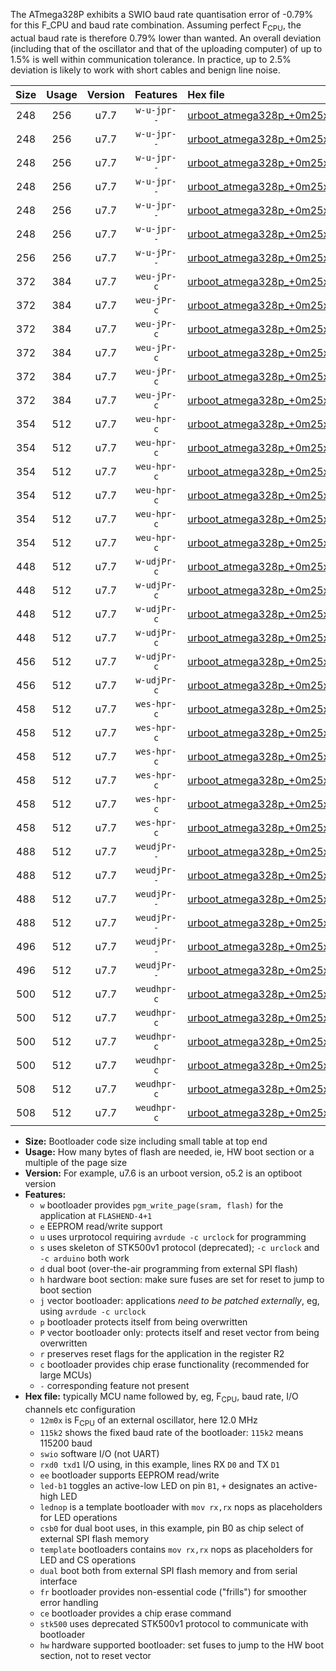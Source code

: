 The ATmega328P exhibits a SWIO baud rate quantisation error of -0.79% for this F_CPU and baud rate combination. Assuming perfect F<sub>CPU</sub>, the actual baud rate is therefore 0.79% lower than wanted. An overall deviation (including that of the oscillator and that of the uploading computer) of up to 1.5% is well within communication tolerance. In practice, up to 2.5% deviation is likely to work with short cables and benign line noise.

|Size|Usage|Version|Features|Hex file|
|:-:|:-:|:-:|:-:|:--|
|248|256|u7.7|`w-u-jpr--`|[urboot_atmega328p_+0m25x_+++7k2_swio_rxd0_txd1_led+b1.hex](https://raw.githubusercontent.com/stefanrueger/urboot.hex/main/mcus/atmega328p/external_oscillator/fcpu_+0m25x/br_+++7k2/urboot_atmega328p_+0m25x_+++7k2_swio_rxd0_txd1_led+b1.hex)|
|248|256|u7.7|`w-u-jpr--`|[urboot_atmega328p_+0m25x_+++7k2_swio_rxd0_txd1_led+b5.hex](https://raw.githubusercontent.com/stefanrueger/urboot.hex/main/mcus/atmega328p/external_oscillator/fcpu_+0m25x/br_+++7k2/urboot_atmega328p_+0m25x_+++7k2_swio_rxd0_txd1_led+b5.hex)|
|248|256|u7.7|`w-u-jpr--`|[urboot_atmega328p_+0m25x_+++7k2_swio_rxd0_txd1_led+d5.hex](https://raw.githubusercontent.com/stefanrueger/urboot.hex/main/mcus/atmega328p/external_oscillator/fcpu_+0m25x/br_+++7k2/urboot_atmega328p_+0m25x_+++7k2_swio_rxd0_txd1_led+d5.hex)|
|248|256|u7.7|`w-u-jpr--`|[urboot_atmega328p_+0m25x_+++7k2_swio_rxd0_txd1_led-b1.hex](https://raw.githubusercontent.com/stefanrueger/urboot.hex/main/mcus/atmega328p/external_oscillator/fcpu_+0m25x/br_+++7k2/urboot_atmega328p_+0m25x_+++7k2_swio_rxd0_txd1_led-b1.hex)|
|248|256|u7.7|`w-u-jpr--`|[urboot_atmega328p_+0m25x_+++7k2_swio_rxd0_txd1_led-d5.hex](https://raw.githubusercontent.com/stefanrueger/urboot.hex/main/mcus/atmega328p/external_oscillator/fcpu_+0m25x/br_+++7k2/urboot_atmega328p_+0m25x_+++7k2_swio_rxd0_txd1_led-d5.hex)|
|248|256|u7.7|`w-u-jpr--`|[urboot_atmega328p_+0m25x_+++7k2_swio_rxd0_txd1_lednop.hex](https://raw.githubusercontent.com/stefanrueger/urboot.hex/main/mcus/atmega328p/external_oscillator/fcpu_+0m25x/br_+++7k2/urboot_atmega328p_+0m25x_+++7k2_swio_rxd0_txd1_lednop.hex)|
|256|256|u7.7|`w-u-jPr--`|[urboot_atmega328p_+0m25x_+++7k2_swio_rxd0_txd1.hex](https://raw.githubusercontent.com/stefanrueger/urboot.hex/main/mcus/atmega328p/external_oscillator/fcpu_+0m25x/br_+++7k2/urboot_atmega328p_+0m25x_+++7k2_swio_rxd0_txd1.hex)|
|372|384|u7.7|`weu-jPr-c`|[urboot_atmega328p_+0m25x_+++7k2_swio_rxd0_txd1_ee_led+b1_fr_ce.hex](https://raw.githubusercontent.com/stefanrueger/urboot.hex/main/mcus/atmega328p/external_oscillator/fcpu_+0m25x/br_+++7k2/urboot_atmega328p_+0m25x_+++7k2_swio_rxd0_txd1_ee_led+b1_fr_ce.hex)|
|372|384|u7.7|`weu-jPr-c`|[urboot_atmega328p_+0m25x_+++7k2_swio_rxd0_txd1_ee_led+b5_fr_ce.hex](https://raw.githubusercontent.com/stefanrueger/urboot.hex/main/mcus/atmega328p/external_oscillator/fcpu_+0m25x/br_+++7k2/urboot_atmega328p_+0m25x_+++7k2_swio_rxd0_txd1_ee_led+b5_fr_ce.hex)|
|372|384|u7.7|`weu-jPr-c`|[urboot_atmega328p_+0m25x_+++7k2_swio_rxd0_txd1_ee_led+d5_fr_ce.hex](https://raw.githubusercontent.com/stefanrueger/urboot.hex/main/mcus/atmega328p/external_oscillator/fcpu_+0m25x/br_+++7k2/urboot_atmega328p_+0m25x_+++7k2_swio_rxd0_txd1_ee_led+d5_fr_ce.hex)|
|372|384|u7.7|`weu-jPr-c`|[urboot_atmega328p_+0m25x_+++7k2_swio_rxd0_txd1_ee_led-b1_fr_ce.hex](https://raw.githubusercontent.com/stefanrueger/urboot.hex/main/mcus/atmega328p/external_oscillator/fcpu_+0m25x/br_+++7k2/urboot_atmega328p_+0m25x_+++7k2_swio_rxd0_txd1_ee_led-b1_fr_ce.hex)|
|372|384|u7.7|`weu-jPr-c`|[urboot_atmega328p_+0m25x_+++7k2_swio_rxd0_txd1_ee_led-d5_fr_ce.hex](https://raw.githubusercontent.com/stefanrueger/urboot.hex/main/mcus/atmega328p/external_oscillator/fcpu_+0m25x/br_+++7k2/urboot_atmega328p_+0m25x_+++7k2_swio_rxd0_txd1_ee_led-d5_fr_ce.hex)|
|372|384|u7.7|`weu-jPr-c`|[urboot_atmega328p_+0m25x_+++7k2_swio_rxd0_txd1_ee_lednop_fr_ce.hex](https://raw.githubusercontent.com/stefanrueger/urboot.hex/main/mcus/atmega328p/external_oscillator/fcpu_+0m25x/br_+++7k2/urboot_atmega328p_+0m25x_+++7k2_swio_rxd0_txd1_ee_lednop_fr_ce.hex)|
|354|512|u7.7|`weu-hpr-c`|[urboot_atmega328p_+0m25x_+++7k2_swio_rxd0_txd1_ee_led+b1_fr_ce_hw.hex](https://raw.githubusercontent.com/stefanrueger/urboot.hex/main/mcus/atmega328p/external_oscillator/fcpu_+0m25x/br_+++7k2/urboot_atmega328p_+0m25x_+++7k2_swio_rxd0_txd1_ee_led+b1_fr_ce_hw.hex)|
|354|512|u7.7|`weu-hpr-c`|[urboot_atmega328p_+0m25x_+++7k2_swio_rxd0_txd1_ee_led+b5_fr_ce_hw.hex](https://raw.githubusercontent.com/stefanrueger/urboot.hex/main/mcus/atmega328p/external_oscillator/fcpu_+0m25x/br_+++7k2/urboot_atmega328p_+0m25x_+++7k2_swio_rxd0_txd1_ee_led+b5_fr_ce_hw.hex)|
|354|512|u7.7|`weu-hpr-c`|[urboot_atmega328p_+0m25x_+++7k2_swio_rxd0_txd1_ee_led+d5_fr_ce_hw.hex](https://raw.githubusercontent.com/stefanrueger/urboot.hex/main/mcus/atmega328p/external_oscillator/fcpu_+0m25x/br_+++7k2/urboot_atmega328p_+0m25x_+++7k2_swio_rxd0_txd1_ee_led+d5_fr_ce_hw.hex)|
|354|512|u7.7|`weu-hpr-c`|[urboot_atmega328p_+0m25x_+++7k2_swio_rxd0_txd1_ee_led-b1_fr_ce_hw.hex](https://raw.githubusercontent.com/stefanrueger/urboot.hex/main/mcus/atmega328p/external_oscillator/fcpu_+0m25x/br_+++7k2/urboot_atmega328p_+0m25x_+++7k2_swio_rxd0_txd1_ee_led-b1_fr_ce_hw.hex)|
|354|512|u7.7|`weu-hpr-c`|[urboot_atmega328p_+0m25x_+++7k2_swio_rxd0_txd1_ee_led-d5_fr_ce_hw.hex](https://raw.githubusercontent.com/stefanrueger/urboot.hex/main/mcus/atmega328p/external_oscillator/fcpu_+0m25x/br_+++7k2/urboot_atmega328p_+0m25x_+++7k2_swio_rxd0_txd1_ee_led-d5_fr_ce_hw.hex)|
|354|512|u7.7|`weu-hpr-c`|[urboot_atmega328p_+0m25x_+++7k2_swio_rxd0_txd1_ee_lednop_fr_ce_hw.hex](https://raw.githubusercontent.com/stefanrueger/urboot.hex/main/mcus/atmega328p/external_oscillator/fcpu_+0m25x/br_+++7k2/urboot_atmega328p_+0m25x_+++7k2_swio_rxd0_txd1_ee_lednop_fr_ce_hw.hex)|
|448|512|u7.7|`w-udjPr-c`|[urboot_atmega328p_+0m25x_+++7k2_swio_rxd0_txd1_led+b1_csb0_dual_fr_ce.hex](https://raw.githubusercontent.com/stefanrueger/urboot.hex/main/mcus/atmega328p/external_oscillator/fcpu_+0m25x/br_+++7k2/urboot_atmega328p_+0m25x_+++7k2_swio_rxd0_txd1_led+b1_csb0_dual_fr_ce.hex)|
|448|512|u7.7|`w-udjPr-c`|[urboot_atmega328p_+0m25x_+++7k2_swio_rxd0_txd1_led+d5_csb0_dual_fr_ce.hex](https://raw.githubusercontent.com/stefanrueger/urboot.hex/main/mcus/atmega328p/external_oscillator/fcpu_+0m25x/br_+++7k2/urboot_atmega328p_+0m25x_+++7k2_swio_rxd0_txd1_led+d5_csb0_dual_fr_ce.hex)|
|448|512|u7.7|`w-udjPr-c`|[urboot_atmega328p_+0m25x_+++7k2_swio_rxd0_txd1_led-b1_csb0_dual_fr_ce.hex](https://raw.githubusercontent.com/stefanrueger/urboot.hex/main/mcus/atmega328p/external_oscillator/fcpu_+0m25x/br_+++7k2/urboot_atmega328p_+0m25x_+++7k2_swio_rxd0_txd1_led-b1_csb0_dual_fr_ce.hex)|
|448|512|u7.7|`w-udjPr-c`|[urboot_atmega328p_+0m25x_+++7k2_swio_rxd0_txd1_led-d5_csb0_dual_fr_ce.hex](https://raw.githubusercontent.com/stefanrueger/urboot.hex/main/mcus/atmega328p/external_oscillator/fcpu_+0m25x/br_+++7k2/urboot_atmega328p_+0m25x_+++7k2_swio_rxd0_txd1_led-d5_csb0_dual_fr_ce.hex)|
|456|512|u7.7|`w-udjPr-c`|[urboot_atmega328p_+0m25x_+++7k2_swio_rxd0_txd1_led+b1_csd5_dual_fr_ce.hex](https://raw.githubusercontent.com/stefanrueger/urboot.hex/main/mcus/atmega328p/external_oscillator/fcpu_+0m25x/br_+++7k2/urboot_atmega328p_+0m25x_+++7k2_swio_rxd0_txd1_led+b1_csd5_dual_fr_ce.hex)|
|456|512|u7.7|`w-udjPr-c`|[urboot_atmega328p_+0m25x_+++7k2_swio_rxd0_txd1_template_dual_fr_ce.hex](https://raw.githubusercontent.com/stefanrueger/urboot.hex/main/mcus/atmega328p/external_oscillator/fcpu_+0m25x/br_+++7k2/urboot_atmega328p_+0m25x_+++7k2_swio_rxd0_txd1_template_dual_fr_ce.hex)|
|458|512|u7.7|`wes-hpr-c`|[urboot_atmega328p_+0m25x_+++7k2_swio_rxd0_txd1_ee_led+b1_fr_ce_stk500_hw.hex](https://raw.githubusercontent.com/stefanrueger/urboot.hex/main/mcus/atmega328p/external_oscillator/fcpu_+0m25x/br_+++7k2/urboot_atmega328p_+0m25x_+++7k2_swio_rxd0_txd1_ee_led+b1_fr_ce_stk500_hw.hex)|
|458|512|u7.7|`wes-hpr-c`|[urboot_atmega328p_+0m25x_+++7k2_swio_rxd0_txd1_ee_led+b5_fr_ce_stk500_hw.hex](https://raw.githubusercontent.com/stefanrueger/urboot.hex/main/mcus/atmega328p/external_oscillator/fcpu_+0m25x/br_+++7k2/urboot_atmega328p_+0m25x_+++7k2_swio_rxd0_txd1_ee_led+b5_fr_ce_stk500_hw.hex)|
|458|512|u7.7|`wes-hpr-c`|[urboot_atmega328p_+0m25x_+++7k2_swio_rxd0_txd1_ee_led+d5_fr_ce_stk500_hw.hex](https://raw.githubusercontent.com/stefanrueger/urboot.hex/main/mcus/atmega328p/external_oscillator/fcpu_+0m25x/br_+++7k2/urboot_atmega328p_+0m25x_+++7k2_swio_rxd0_txd1_ee_led+d5_fr_ce_stk500_hw.hex)|
|458|512|u7.7|`wes-hpr-c`|[urboot_atmega328p_+0m25x_+++7k2_swio_rxd0_txd1_ee_led-b1_fr_ce_stk500_hw.hex](https://raw.githubusercontent.com/stefanrueger/urboot.hex/main/mcus/atmega328p/external_oscillator/fcpu_+0m25x/br_+++7k2/urboot_atmega328p_+0m25x_+++7k2_swio_rxd0_txd1_ee_led-b1_fr_ce_stk500_hw.hex)|
|458|512|u7.7|`wes-hpr-c`|[urboot_atmega328p_+0m25x_+++7k2_swio_rxd0_txd1_ee_led-d5_fr_ce_stk500_hw.hex](https://raw.githubusercontent.com/stefanrueger/urboot.hex/main/mcus/atmega328p/external_oscillator/fcpu_+0m25x/br_+++7k2/urboot_atmega328p_+0m25x_+++7k2_swio_rxd0_txd1_ee_led-d5_fr_ce_stk500_hw.hex)|
|458|512|u7.7|`wes-hpr-c`|[urboot_atmega328p_+0m25x_+++7k2_swio_rxd0_txd1_ee_lednop_fr_ce_stk500_hw.hex](https://raw.githubusercontent.com/stefanrueger/urboot.hex/main/mcus/atmega328p/external_oscillator/fcpu_+0m25x/br_+++7k2/urboot_atmega328p_+0m25x_+++7k2_swio_rxd0_txd1_ee_lednop_fr_ce_stk500_hw.hex)|
|488|512|u7.7|`weudjPr--`|[urboot_atmega328p_+0m25x_+++7k2_swio_rxd0_txd1_ee_led+b1_csb0_dual_fr.hex](https://raw.githubusercontent.com/stefanrueger/urboot.hex/main/mcus/atmega328p/external_oscillator/fcpu_+0m25x/br_+++7k2/urboot_atmega328p_+0m25x_+++7k2_swio_rxd0_txd1_ee_led+b1_csb0_dual_fr.hex)|
|488|512|u7.7|`weudjPr--`|[urboot_atmega328p_+0m25x_+++7k2_swio_rxd0_txd1_ee_led+d5_csb0_dual_fr.hex](https://raw.githubusercontent.com/stefanrueger/urboot.hex/main/mcus/atmega328p/external_oscillator/fcpu_+0m25x/br_+++7k2/urboot_atmega328p_+0m25x_+++7k2_swio_rxd0_txd1_ee_led+d5_csb0_dual_fr.hex)|
|488|512|u7.7|`weudjPr--`|[urboot_atmega328p_+0m25x_+++7k2_swio_rxd0_txd1_ee_led-b1_csb0_dual_fr.hex](https://raw.githubusercontent.com/stefanrueger/urboot.hex/main/mcus/atmega328p/external_oscillator/fcpu_+0m25x/br_+++7k2/urboot_atmega328p_+0m25x_+++7k2_swio_rxd0_txd1_ee_led-b1_csb0_dual_fr.hex)|
|488|512|u7.7|`weudjPr--`|[urboot_atmega328p_+0m25x_+++7k2_swio_rxd0_txd1_ee_led-d5_csb0_dual_fr.hex](https://raw.githubusercontent.com/stefanrueger/urboot.hex/main/mcus/atmega328p/external_oscillator/fcpu_+0m25x/br_+++7k2/urboot_atmega328p_+0m25x_+++7k2_swio_rxd0_txd1_ee_led-d5_csb0_dual_fr.hex)|
|496|512|u7.7|`weudjPr--`|[urboot_atmega328p_+0m25x_+++7k2_swio_rxd0_txd1_ee_led+b1_csd5_dual_fr.hex](https://raw.githubusercontent.com/stefanrueger/urboot.hex/main/mcus/atmega328p/external_oscillator/fcpu_+0m25x/br_+++7k2/urboot_atmega328p_+0m25x_+++7k2_swio_rxd0_txd1_ee_led+b1_csd5_dual_fr.hex)|
|496|512|u7.7|`weudjPr--`|[urboot_atmega328p_+0m25x_+++7k2_swio_rxd0_txd1_ee_template_dual_fr.hex](https://raw.githubusercontent.com/stefanrueger/urboot.hex/main/mcus/atmega328p/external_oscillator/fcpu_+0m25x/br_+++7k2/urboot_atmega328p_+0m25x_+++7k2_swio_rxd0_txd1_ee_template_dual_fr.hex)|
|500|512|u7.7|`weudhpr-c`|[urboot_atmega328p_+0m25x_+++7k2_swio_rxd0_txd1_ee_led+b1_csb0_dual_fr_ce_hw.hex](https://raw.githubusercontent.com/stefanrueger/urboot.hex/main/mcus/atmega328p/external_oscillator/fcpu_+0m25x/br_+++7k2/urboot_atmega328p_+0m25x_+++7k2_swio_rxd0_txd1_ee_led+b1_csb0_dual_fr_ce_hw.hex)|
|500|512|u7.7|`weudhpr-c`|[urboot_atmega328p_+0m25x_+++7k2_swio_rxd0_txd1_ee_led+d5_csb0_dual_fr_ce_hw.hex](https://raw.githubusercontent.com/stefanrueger/urboot.hex/main/mcus/atmega328p/external_oscillator/fcpu_+0m25x/br_+++7k2/urboot_atmega328p_+0m25x_+++7k2_swio_rxd0_txd1_ee_led+d5_csb0_dual_fr_ce_hw.hex)|
|500|512|u7.7|`weudhpr-c`|[urboot_atmega328p_+0m25x_+++7k2_swio_rxd0_txd1_ee_led-b1_csb0_dual_fr_ce_hw.hex](https://raw.githubusercontent.com/stefanrueger/urboot.hex/main/mcus/atmega328p/external_oscillator/fcpu_+0m25x/br_+++7k2/urboot_atmega328p_+0m25x_+++7k2_swio_rxd0_txd1_ee_led-b1_csb0_dual_fr_ce_hw.hex)|
|500|512|u7.7|`weudhpr-c`|[urboot_atmega328p_+0m25x_+++7k2_swio_rxd0_txd1_ee_led-d5_csb0_dual_fr_ce_hw.hex](https://raw.githubusercontent.com/stefanrueger/urboot.hex/main/mcus/atmega328p/external_oscillator/fcpu_+0m25x/br_+++7k2/urboot_atmega328p_+0m25x_+++7k2_swio_rxd0_txd1_ee_led-d5_csb0_dual_fr_ce_hw.hex)|
|508|512|u7.7|`weudhpr-c`|[urboot_atmega328p_+0m25x_+++7k2_swio_rxd0_txd1_ee_led+b1_csd5_dual_fr_ce_hw.hex](https://raw.githubusercontent.com/stefanrueger/urboot.hex/main/mcus/atmega328p/external_oscillator/fcpu_+0m25x/br_+++7k2/urboot_atmega328p_+0m25x_+++7k2_swio_rxd0_txd1_ee_led+b1_csd5_dual_fr_ce_hw.hex)|
|508|512|u7.7|`weudhpr-c`|[urboot_atmega328p_+0m25x_+++7k2_swio_rxd0_txd1_ee_template_dual_fr_ce_hw.hex](https://raw.githubusercontent.com/stefanrueger/urboot.hex/main/mcus/atmega328p/external_oscillator/fcpu_+0m25x/br_+++7k2/urboot_atmega328p_+0m25x_+++7k2_swio_rxd0_txd1_ee_template_dual_fr_ce_hw.hex)|

- **Size:** Bootloader code size including small table at top end
- **Usage:** How many bytes of flash are needed, ie, HW boot section or a multiple of the page size
- **Version:** For example, u7.6 is an urboot version, o5.2 is an optiboot version
- **Features:**
  + `w` bootloader provides `pgm_write_page(sram, flash)` for the application at `FLASHEND-4+1`
  + `e` EEPROM read/write support
  + `u` uses urprotocol requiring `avrdude -c urclock` for programming
  + `s` uses skeleton of STK500v1 protocol (deprecated); `-c urclock` and `-c arduino` both work
  + `d` dual boot (over-the-air programming from external SPI flash)
  + `h` hardware boot section: make sure fuses are set for reset to jump to boot section
  + `j` vector bootloader: applications *need to be patched externally*, eg, using `avrdude -c urclock`
  + `p` bootloader protects itself from being overwritten
  + `P` vector bootloader only: protects itself and reset vector from being overwritten
  + `r` preserves reset flags for the application in the register R2
  + `c` bootloader provides chip erase functionality (recommended for large MCUs)
  + `-` corresponding feature not present
- **Hex file:** typically MCU name followed by, eg, F<sub>CPU</sub>, baud rate, I/O channels etc configuration
  + `12m0x` is F<sub>CPU</sub> of an external oscillator, here 12.0 MHz
  + `115k2` shows the fixed baud rate of the bootloader: `115k2` means 115200 baud
  + `swio` software I/O (not UART)
  + `rxd0 txd1` I/O using, in this example, lines RX `D0` and TX `D1`
  + `ee` bootloader supports EEPROM read/write
  + `led-b1` toggles an active-low LED on pin `B1`, `+` designates an active-high LED
  + `lednop` is a template bootloader with `mov rx,rx` nops as placeholders for LED operations
  + `csb0` for dual boot uses, in this example, pin B0 as chip select of external SPI flash memory
  + `template` bootloaders contains `mov rx,rx` nops as placeholders for LED and CS operations
  + `dual` boot both from external SPI flash memory and from serial interface
  + `fr` bootloader provides non-essential code ("frills") for smoother error handling
  + `ce` bootloader provides a chip erase command
  + `stk500` uses deprecated STK500v1 protocol to communicate with bootloader
  + `hw` hardware supported bootloader: set fuses to jump to the HW boot section, not to reset vector
